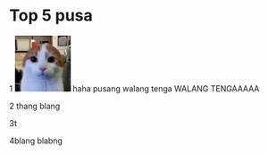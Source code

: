 <h1>Top 5 pusa</h1>

<p>1 
<img src="IMG_4576.png" width="100" height="100">
haha pusang walang tenga
WALANG TENGAAAAA</p>
<p>2 thang blang</p>
<p>3t</p>
<p>4blang blabng</p>

